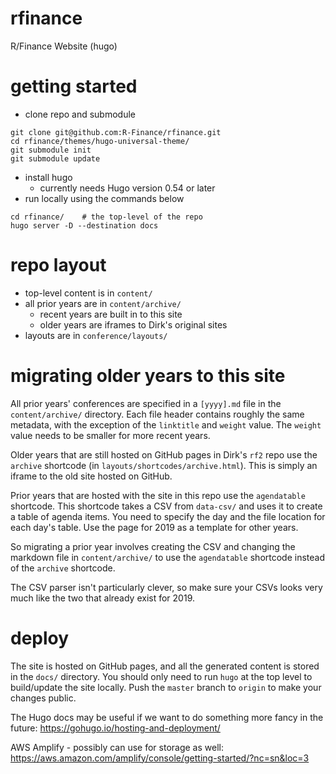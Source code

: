 # rfinance
R/Finance Website (hugo)

# getting started

* clone repo and submodule

```
git clone git@github.com:R-Finance/rfinance.git
cd rfinance/themes/hugo-universal-theme/
git submodule init
git submodule update
```

* install hugo
    * currently needs Hugo version 0.54 or later
* run locally using the commands below

```
cd rfinance/    # the top-level of the repo
hugo server -D --destination docs
```

# repo layout

* top-level content is in `content/`
* all prior years are in `content/archive/`
    * recent years are built in to this site
    * older years are iframes to Dirk's original sites
* layouts are in `conference/layouts/`

# migrating older years to this site

All prior years' conferences are specified in a `[yyyy].md` file in the
`content/archive/` directory. Each file header contains roughly the same
metadata, with the exception of the `linktitle` and `weight` value. The
`weight` value needs to be smaller for more recent years.

Older years that are still hosted on GitHub pages in Dirk's `rf2` repo use
the `archive` shortcode (in `layouts/shortcodes/archive.html`). This is
simply an iframe to the old site hosted on GitHub.

Prior years that are hosted with the site in this repo use the `agendatable`
shortcode. This shortcode takes a CSV from `data-csv/` and uses it to create
a table of agenda items. You need to specify the day and the file location
for each day's table. Use the page for 2019 as a template for other years.

So migrating a prior year involves creating the CSV and changing the markdown
file in `content/archive/` to use the `agendatable` shortcode instead of the
`archive` shortcode.

The CSV parser isn't particularly clever, so make sure your CSVs looks very
much like the two that already exist for 2019.

# deploy

The site is hosted on GitHub pages, and all the generated content is stored
in the `docs/` directory. You should only need to run `hugo` at the top level
to build/update the site locally. Push the `master` branch to `origin` to make
your changes public.

The Hugo docs may be useful if we want to do something more fancy in the
future: https://gohugo.io/hosting-and-deployment/

AWS Amplify - possibly can use for storage as well: https://aws.amazon.com/amplify/console/getting-started/?nc=sn&loc=3
